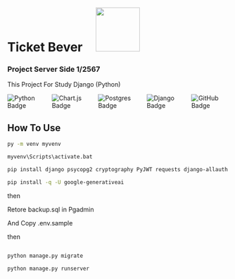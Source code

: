 # Ticket Bever<img width="100" src="https://media.giphy.com/media/35AYdP2eGwNjqvnuXX/giphy-downsized.gif" style="margin-left: 30px;" />

### Project Server Side 1/2567

This Project For Study Django (Python) 

<div style="display: flex; gap: 15px;">
    <img src="https://img.shields.io/badge/python-3670A0?style=for-the-badge&logo=python&logoColor=ffdd54" alt="Python Badge">
    <img src="https://img.shields.io/badge/chart.js-F5788D.svg?style=for-the-badge&logo=chart.js&logoColor=white" alt="Chart.js Badge">
    <img src="https://img.shields.io/badge/postgres-%23316192.svg?style=for-the-badge&logo=postgresql&logoColor=white" alt="Postgres Badge">
    <img src="https://img.shields.io/badge/django-%23092E20.svg?style=for-the-badge&logo=django&logoColor=white" alt="Django Badge">
    <img src="https://img.shields.io/badge/github-%23121011.svg?style=for-the-badge&logo=github&logoColor=white" alt="GitHub Badge">
</div>


## How To Use

```sh
py -m venv myvenv

myvenv\Scripts\activate.bat

pip install django psycopg2 cryptography PyJWT requests django-allauth pillow djangorestframework python-dotenv promptpay reportlab

pip install -q -U google-generativeai

```

then 

Retore backup.sql in Pgadmin

And Copy .env.sample

then 

```sh

python manage.py migrate

python manage.py runserver

```
